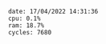 

                date: 17/04/2022 14:31:36
                cpu: 0.1%
                ram: 18.7%
                cycles: 7680

                         